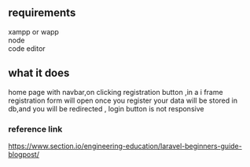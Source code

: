## requirements
xampp or wapp<br>
node<br>
code editor<br>
## what it does
home page with navbar,on clicking registration  button ,in a i frame registration form will open once you register your data will be stored in db,and you will be redirected ,
login button is not responsive
### reference link
https://www.section.io/engineering-education/laravel-beginners-guide-blogpost/